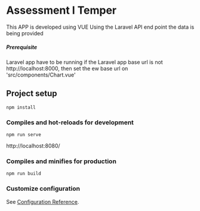 # Assessment l Temper

This APP is developed using VUE
Using the Laravel API end point the data is being provided 

##### Prerequisite
Laravel app have to be running
if the Laravel app base url is not http://localhost:8000, then set the ew base url on 'src/components/Chart.vue' 

## Project setup
```
npm install
```

### Compiles and hot-reloads for development
```
npm run serve
```

http://localhost:8080/

### Compiles and minifies for production
```
npm run build
```

### Customize configuration
See [Configuration Reference](https://cli.vuejs.org/config/).
